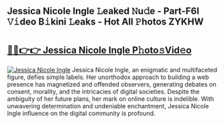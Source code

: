 ## Jessica Nicole Ingle 𝙻eaked 𝙽u𝚍e - Part-F6I 𝚅𝚒deo B𝚒kini 𝙻eaks - Hot All 𝙿hotos ZYKHW

# <h2><a href="http://ld67f2.urlbe.top/?page=Jessica+Nicole+Ingle">🔗🔗👉👉 Jessica Nicole Ingle P𝚑oto𝚜Vid𝚎o</a></h2>

[![Jessica Nicole Ingle](https://i.imgur.com/eBuTRDB.gif)](http://ld67f2.urlbe.top/?page=Jessica+Nicole+Ingle)
Jessica Nicole Ingle, an enigmatic and multifaceted figure, defies simple labels. Her unorthodox approach to building a web presence has magnetized and offended observers, generating debates on consent, morality, and the intricacies of digital societies. Despite the ambiguity of her future plans, her mark on online culture is indelible. With unwavering determination and undeniable enchantment, Jessica Nicole Ingle influence on the digital community is profound.
